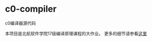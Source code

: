 # c0-compiler
c0编译器源代码

本项目是北航软件学院17级编译原理课程的大作业。
更多的细节请参看[这里](https://github.com/huangwg2529/c0-compiler)
